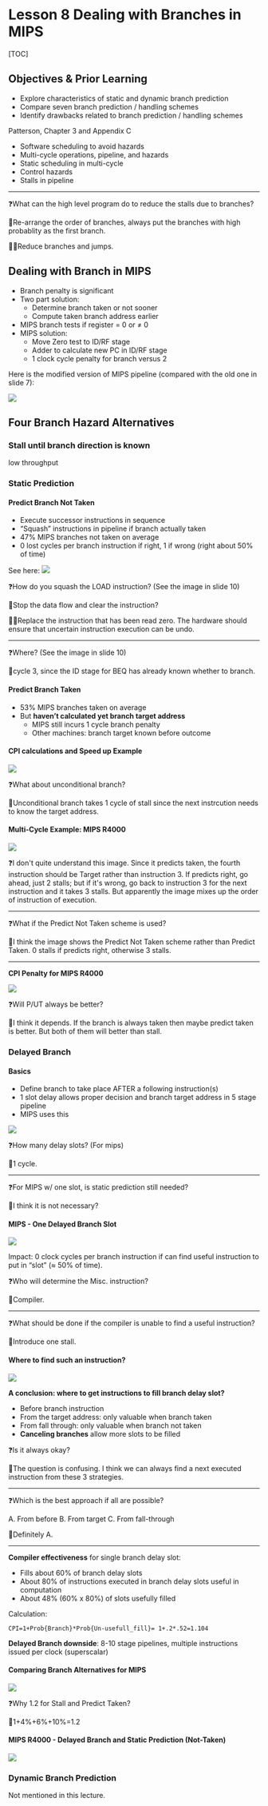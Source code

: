 # Lesson 8 Dealing with Branches in MIPS

[TOC]

## Objectives &  Prior Learning
* Explore characteristics of static and dynamic branch prediction
* Compare seven branch prediction / handling schemes
* Identify drawbacks related to branch prediction / handling schemes

Patterson, Chapter 3 and Appendix C 
* Software scheduling to avoid hazards
* Multi-cycle operations, pipeline, and hazards
* Static scheduling in multi-cycle
* Control hazards
* Stalls in pipeline

---

❓What can the high level program do to reduce the stalls due to branches?

🤔Re-arrange the order of branches, always put the branches with high probablity as the first branch.

👨‍🏫Reduce branches and jumps.

## Dealing with Branch in MIPS

* Branch penalty is significant
* Two part solution:
  * Determine branch taken or not sooner
  * Compute taken branch address earlier 
* MIPS branch tests if register = 0 or ≠ 0
* MIPS solution:
  * Move Zero test to ID/RF stage
  * Adder to calculate new PC in ID/RF stage
  * 1 clock cycle penalty for branch versus 2

Here is the modified version of MIPS pipeline (compared with the old one in slide 7):

![](image/2020-09-25-modified-mips-pipeline.jpg)


## Four Branch Hazard Alternatives

### Stall until branch direction is known 

low throughput

### Static Prediction

#### Predict Branch Not Taken

* Execute successor instructions in sequence
* “Squash” instructions in pipeline if branch actually taken
* 47% MIPS branches not taken on average
* 0 lost cycles per branch instruction if right, 1 if wrong (right about 50% of time)

See here:
![](image/2020-09-25-predict-not-taken.jpg)


❓How do you squash the LOAD instruction? (See the image in slide 10)

🤔Stop the data flow and clear the instruction?

👨‍🏫Replace the instruction that has been read zero. The hardware should ensure that uncertain instruction execution can be undo.

---

❓Where? (See the image in slide 10)

🤔cycle 3, since the ID stage for BEQ has already known whether to branch.



#### Predict Branch Taken

* 53% MIPS branches taken on average
* But **haven’t calculated yet branch target address**
  * MIPS still incurs 1 cycle branch penalty
  * Other machines: branch target known before outcome

#### CPI calculations and Speed up Example

![](image/2020-09-25-cpi-calculation-branch-strategy.jpg)


❓What about unconditional branch?

🤔Unconditional branch takes 1 cycle of stall since the next instrcution needs to know the target address.

#### Multi-Cycle Example: MIPS R4000

![](image/2020-09-25-mips-r4000-predict-taken.jpg)

❓I don't quite understand this image. Since it predicts taken, the fourth instruction should be Target rather than instruction 3. If predicts right, go ahead, just 2 stalls; but if it's wrong, go back to instruction 3 for the next instruction and it takes 3 stalls. But apparently the image mixes up the order of instruction of execution. 

---

❓What if the Predict Not Taken scheme is used?

🤔I think the image shows the Predict Not Taken scheme rather than Predict Taken. 0 stalls if predicts right, otherwise 3 stalls. 

---

**CPI Penalty for MIPS R4000**

![](image/2020-09-25-cpi-penalty-mips-r4000.jpg)

❓Will P/UT always be better?

🤔I think it depends. If the branch is always taken then maybe predict taken is better. But both of them will better than stall.

### Delayed Branch

#### Basics

* Define branch to take place AFTER a following instruction(s)
* 1 slot delay allows proper decision and branch target address in 5 stage pipeline
* MIPS uses this

![](image/2020-09-25-delayed-branch.jpg)

❓How many delay slots? (For mips)

🤔1 cycle.

---

❓For MIPS w/ one slot, is static prediction still needed?

🤔I think it is not necessary?

#### MIPS - One Delayed Branch Slot

![](image/2020-09-25-mips-one-delayed-branch-slot.jpg)

Impact: 0 clock cycles per branch instruction if can find useful instruction to put in “slot” (≈ 50% of time).

❓Who will determine the Misc. instruction?

🤔Compiler.

---

❓What should be done if the compiler is unable to find a useful instruction?

🤔Introduce one stall.

#### Where to find such an instruction?

![](image/2020-09-25-scheduling-the-branch-delay-slot.jpg)

**A conclusion: where to get instructions to fill branch delay slot?**
* Before branch instruction
* From the target address: only valuable when branch taken
* From fall through: only valuable when branch not taken
* **Canceling branches** allow more slots to be filled

❓Is it always okay?

🤔The question is confusing. I think we can always find a next executed instruction from these 3 strategies.

---

❓Which is the best approach if all are possible?

A. From before
B. From target
C. From fall-through

🤔Definitely A.

---

**Compiler effectiveness** for single branch delay slot:
* Fills about 60% of branch delay slots
* About 80% of instructions executed in branch delay slots useful in computation
* About 48% (60% x 80%) of slots usefully filled

Calculation:

```
CPI=1+Prob{Branch}*Prob{Un-usefull_fill}= 1+.2*.52=1.104
```

**Delayed Branch downside**: 8-10 stage pipelines, multiple instructions issued per clock (superscalar)


#### Comparing Branch Alternatives for MIPS

![](image/2020-09-25-branch-cpi-calculation.jpg)

❓Why 1.2 for Stall and Predict Taken?

🤔1+4%+6%+10%=1.2

#### MIPS R4000 - Delayed Branch and Static Prediction (Not-Taken)

![](image/2020-09-25-delayed-branch-mips-r4000.jpg)

### Dynamic Branch Prediction

Not mentioned in this lecture.